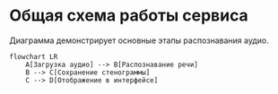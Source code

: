 # Общая схема работы сервиса

Диаграмма демонстрирует основные этапы распознавания аудио.

```mermaid
flowchart LR
    A[Загрузка аудио] --> B[Распознавание речи]
    B --> C[Сохранение стенограммы]
    C --> D[Отображение в интерфейсе]
```
